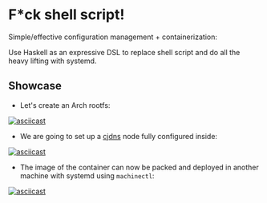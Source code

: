 # F*ck shell script!

Simple/effective configuration management + containerization:

Use Haskell as an expressive DSL to replace shell script and do all the
heavy lifting with systemd.

## Showcase

- Let's create an Arch rootfs:

[![asciicast](https://asciinema.org/a/dfj33fmvqbm2d0smvugyts70c.png)](https://asciinema.org/a/dfj33fmvqbm2d0smvugyts70c)

- We are going to set up a [cjdns](https://github.com/cjdelisle/cjdns)
  node fully configured inside:

[![asciicast](https://asciinema.org/a/4wsbrzcvra543edn88o0xl2br.png)](https://asciinema.org/a/4wsbrzcvra543edn88o0xl2br)

- The image of the container can now be packed and deployed in another
  machine with systemd using `machinectl`:

[![asciicast](https://asciinema.org/a/9f3ip3h0z1bsyexjpkvymzhn5.png)](https://asciinema.org/a/9f3ip3h0z1bsyexjpkvymzhn5)
